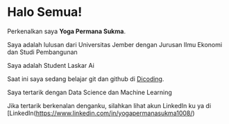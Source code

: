 # Halo Semua!

Perkenalkan saya **Yoga Permana Sukma**.<br>

Saya adalah lulusan dari Universitas Jember dengan Jurusan Ilmu Ekonomi dan Studi Pembangunan 

Saya adalah Student Laskar Ai

Saat ini saya sedang belajar git dan github di [Dicoding](https://www.dicoding.com/academies).

Saya tertarik dengan Data Science dan Machine Learning 

Jika tertarik berkenalan denganku, silahkan lihat akun LinkedIn ku ya di [LinkedIn(https://www.linkedin.com/in/yogapermanasukma1008/)

<!---
YogaPermanaSukma1008/YogaPermanaSukma1008 is a ✨ special ✨ repository because its `README.md` (this file) appears on your GitHub profile.
You can click the Preview link to take a look at your changes.
--->
